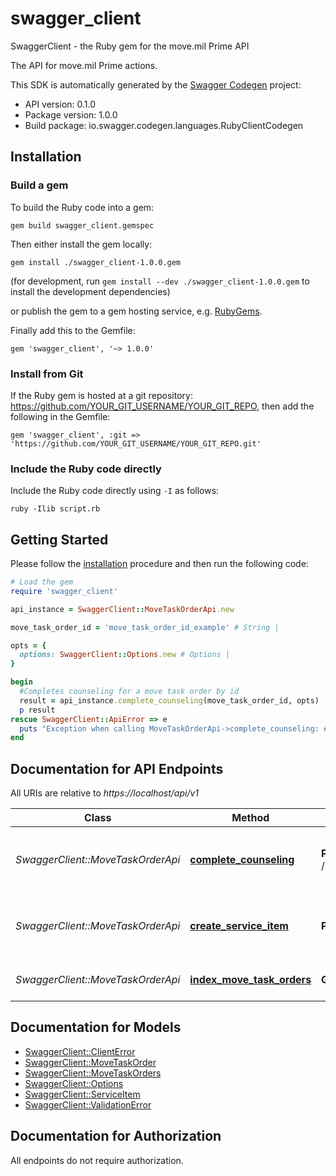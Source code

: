 # swagger_client

SwaggerClient - the Ruby gem for the move.mil Prime API

The API for move.mil Prime actions.

This SDK is automatically generated by the [Swagger Codegen](https://github.com/swagger-api/swagger-codegen) project:

- API version: 0.1.0
- Package version: 1.0.0
- Build package: io.swagger.codegen.languages.RubyClientCodegen

## Installation

### Build a gem

To build the Ruby code into a gem:

```shell
gem build swagger_client.gemspec
```

Then either install the gem locally:

```shell
gem install ./swagger_client-1.0.0.gem
```
(for development, run `gem install --dev ./swagger_client-1.0.0.gem` to install the development dependencies)

or publish the gem to a gem hosting service, e.g. [RubyGems](https://rubygems.org/).

Finally add this to the Gemfile:

    gem 'swagger_client', '~> 1.0.0'

### Install from Git

If the Ruby gem is hosted at a git repository: https://github.com/YOUR_GIT_USERNAME/YOUR_GIT_REPO, then add the following in the Gemfile:

    gem 'swagger_client', :git => 'https://github.com/YOUR_GIT_USERNAME/YOUR_GIT_REPO.git'

### Include the Ruby code directly

Include the Ruby code directly using `-I` as follows:

```shell
ruby -Ilib script.rb
```

## Getting Started

Please follow the [installation](#installation) procedure and then run the following code:
```ruby
# Load the gem
require 'swagger_client'

api_instance = SwaggerClient::MoveTaskOrderApi.new

move_task_order_id = 'move_task_order_id_example' # String | 

opts = { 
  options: SwaggerClient::Options.new # Options | 
}

begin
  #Completes counseling for a move task order by id
  result = api_instance.complete_counseling(move_task_order_id, opts)
  p result
rescue SwaggerClient::ApiError => e
  puts "Exception when calling MoveTaskOrderApi->complete_counseling: #{e}"
end

```

## Documentation for API Endpoints

All URIs are relative to *https://localhost/api/v1*

Class | Method | HTTP request | Description
------------ | ------------- | ------------- | -------------
*SwaggerClient::MoveTaskOrderApi* | [**complete_counseling**](docs/MoveTaskOrderApi.md#complete_counseling) | **POST** /move_task_orders/{move_task_order_id}/complete_counseling | Completes counseling for a move task order by id
*SwaggerClient::MoveTaskOrderApi* | [**create_service_item**](docs/MoveTaskOrderApi.md#create_service_item) | **POST** /move_task_orders/{move_task_order_id}/service_items | Creates a service item for a move order by id
*SwaggerClient::MoveTaskOrderApi* | [**index_move_task_orders**](docs/MoveTaskOrderApi.md#index_move_task_orders) | **GET** /move_task_orders | List all move task rders


## Documentation for Models

 - [SwaggerClient::ClientError](docs/ClientError.md)
 - [SwaggerClient::MoveTaskOrder](docs/MoveTaskOrder.md)
 - [SwaggerClient::MoveTaskOrders](docs/MoveTaskOrders.md)
 - [SwaggerClient::Options](docs/Options.md)
 - [SwaggerClient::ServiceItem](docs/ServiceItem.md)
 - [SwaggerClient::ValidationError](docs/ValidationError.md)


## Documentation for Authorization

 All endpoints do not require authorization.

